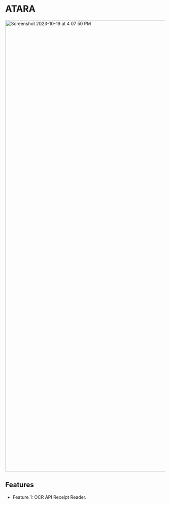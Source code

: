 # ATARA
<!-- 
## Table of Contents
- [Introduction](#introduction)
- [Features](#features)
- [Installation](#installation)
- [Usage](#usage)
- [Screenshots](#screenshots)
- [Contributing](#contributing)
- [License](#license) -->

<img width="1420" alt="Screenshot 2023-10-19 at 4 07 50 PM" src="https://github.com/ariunaamy/ATARA/assets/115123143/385c8c94-9209-45d1-b15c-19af09ddd568">


## Features

- Feature 1: OCR API Receipt Reader.
<!-- - Feature 2: Explain the second major feature.
- Feature 3: Highlight any additional features that make your app stand out. -->


<!-- ## Screenshots

![Screenshot 1](screenshots/screenshot1.png)
Caption for Screenshot 1.

![Screenshot 2](screenshots/screenshot2.png)
Caption for Screenshot 2.

## Contributing

We welcome contributions from the community. If you'd like to contribute to the development of the app, please follow these steps:

1. Fork the repository.
2. Create a new branch for your feature or bug fix.
3. Make your changes.
4. Submit a pull request.

## License -->

